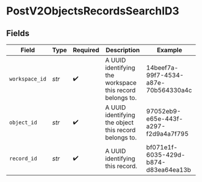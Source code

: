 # PostV2ObjectsRecordsSearchID3


## Fields

| Field                                                    | Type                                                     | Required                                                 | Description                                              | Example                                                  |
| -------------------------------------------------------- | -------------------------------------------------------- | -------------------------------------------------------- | -------------------------------------------------------- | -------------------------------------------------------- |
| `workspace_id`                                           | *str*                                                    | :heavy_check_mark:                                       | A UUID identifying the workspace this record belongs to. | 14beef7a-99f7-4534-a87e-70b564330a4c                     |
| `object_id`                                              | *str*                                                    | :heavy_check_mark:                                       | A UUID identifying the object this record belongs to.    | 97052eb9-e65e-443f-a297-f2d9a4a7f795                     |
| `record_id`                                              | *str*                                                    | :heavy_check_mark:                                       | A UUID identifying this record.                          | bf071e1f-6035-429d-b874-d83ea64ea13b                     |